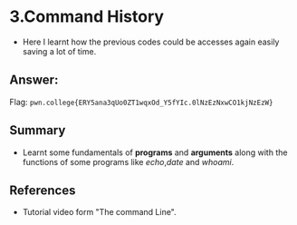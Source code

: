 # 3.Command History
- Here I learnt how the previous codes could be accesses again easily saving a lot of time.


## Answer:
Flag: `pwn.college{ERY5ana3qUo0ZT1wqxOd_Y5fYIc.0lNzEzNxwCO1kjNzEzW}`


 ## Summary
- Learnt some fundamentals of **programs** and **arguments** along with the functions of some programs like *echo*,*date* and *whoami*.


## References
- Tutorial video form "The command Line".
